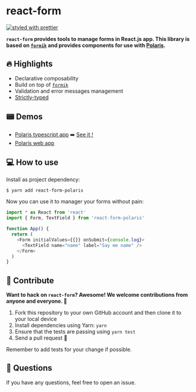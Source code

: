 # react-form

[![styled with prettier](https://img.shields.io/badge/styled_with-prettier-ff69b4.svg)](https://github.com/prettier/prettier)

**`react-form` provides tools to manage forms in React.js app. This library is based on [`formik`](https://github.com/jaredpalmer/formik/) and provides components for use with [Polaris](https://polaris.shopify.com).**

## 🔥 Highlights

* Declarative composability
* Build on top of [`formik`](https://github.com/jaredpalmer/formik/)
* Validation and error messages management
* [Strictly-typed](https://www.typescriptlang.org/)

## 📟  Demos
* [Polaris typescript app](examples/polaris-typescript-app) ➡️ [See it !](https://xenodochial-hypatia-4937cc.netlify.com/)
* [Polaris web app](examples/polaris-web-app)

## 💻  How to use

Install as project dependency:

```shell
$ yarn add react-form-polaris
```

Now you can use it to manager your forms without pain:
```js
import * as React from 'react'
import { Form, TextField } from 'react-form-polaris'

function App() {
  return (
    <Form initialValues={{}} onSubmit={console.log}>
      <TextField name="name" label="Say me name" />
    </Form>
  )
}
```

## 🕺 Contribute

**Want to hack on `react-form`? Awesome! We welcome contributions from anyone and everyone. :rocket:**

1. Fork this repository to your own GitHub account and then clone it to your local device
2. Install dependencies using Yarn: `yarn`
3. Ensure that the tests are passing using `yarn test`
4. Send a pull request 🙌

Remember to add tests for your change if possible.
️
## 👋 Questions

If you have any questions, feel free to open an issue.
